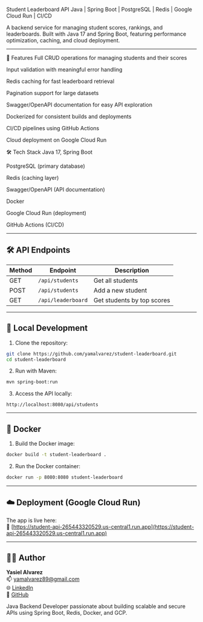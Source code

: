 Student Leaderboard API
Java | Spring Boot | PostgreSQL | Redis | Google Cloud Run | CI/CD

A backend service for managing student scores, rankings, and leaderboards.
Built with Java 17 and Spring Boot, featuring performance optimization, caching, and cloud deployment.

---

🚀 Features
Full CRUD operations for managing students and their scores

Input validation with meaningful error handling

Redis caching for fast leaderboard retrieval

Pagination support for large datasets

Swagger/OpenAPI documentation for easy API exploration

Dockerized for consistent builds and deployments

CI/CD pipelines using GitHub Actions

Cloud deployment on Google Cloud Run

🛠 Tech Stack
Java 17, Spring Boot

PostgreSQL (primary database)

Redis (caching layer)

Swagger/OpenAPI (API documentation)

Docker

Google Cloud Run (deployment)

GitHub Actions (CI/CD)  

---

## 🛠️ API Endpoints

| Method | Endpoint           | Description                |
|--------|--------------------|----------------------------|
| GET    | `/api/students`    | Get all students           |
| POST   | `/api/students`    | Add a new student          |
| GET    | `/api/leaderboard` | Get students by top scores |

---

## 🧪 Local Development

1. Clone the repository:

```bash
git clone https://github.com/yamalvarez/student-leaderboard.git
cd student-leaderboard
```

2. Run with Maven:

```bash
mvn spring-boot:run
```

3. Access the API locally:

```
http://localhost:8080/api/students
```

---

## 🐳 Docker

1. Build the Docker image:

```bash
docker build -t student-leaderboard .
```

2. Run the Docker container:

```bash
docker run -p 8080:8080 student-leaderboard
```

---

## ☁️ Deployment (Google Cloud Run)

The app is live here:  
🔗 [https://student-api-265443320529.us-central1.run.app](https://student-api-265443320529.us-central1.run.app)

---

## 🙋‍♂️ Author

**Yasiel Alvarez**  
📫 yamalvarez89@gmail.com  
🌐 [LinkedIn](https://www.linkedin.com/in/yamalvarez)  
📁 [GitHub](https://github.com/yamalvarez)  

Java Backend Developer passionate about building scalable and secure APIs using Spring Boot, Redis, Docker, and GCP.
